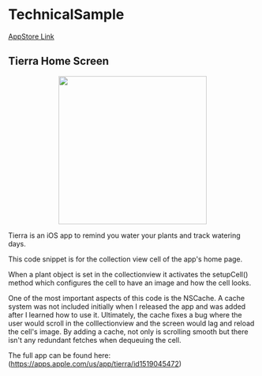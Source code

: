 # TechnicalSample

[AppStore Link](https://apps.apple.com/us/app/tierra/id1519045472)

## Tierra Home Screen
<p align = "center">
<img src= "home.PNG" width = "300">
</p>

Tierra is an iOS app to remind you water your plants and track watering days.

This code snippet is for the collection view cell of the app's home page.  

When a plant object is set in the collectionview it activates the setupCell() method which configures the cell to have an image and how the cell looks. 

One of the most important aspects of this code is the NSCache. A cache system was not included initially when I released the app and was added after I learned how to use it. Ultimately, the cache fixes a bug where the user would scroll in the colllectionview and the screen would lag and reload the cell's image. By adding a cache, not only is scrolling smooth but there isn't any redundant fetches when dequeuing the cell. 

The full app can be found here: (https://apps.apple.com/us/app/tierra/id1519045472)
